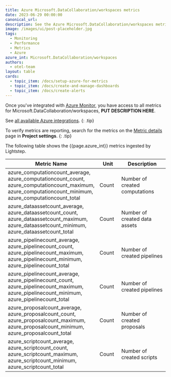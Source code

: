 ```yaml
---
title: Azure Microsoft.DataCollaboration/workspaces metrics
date: 2023-06-29 00:00:00
canonical_url:
description: See the Azure Microsoft.DataCollaboration/workspaces metrics ingested by Lightstep Observability
image: /images/ui/post-placeholder.jpg
tags:
  - Monitoring
  - Performance
  - Metrics
  - Azure
azure_int: Microsoft.DataCollaboration/workspaces
authors:
  - otel-team
layout: table
cards:
  - topic_item: /docs/setup-azure-for-metrics
  - topic_item: /docs/create-and-manage-dashboards
  - topic_item: /docs/create-alerts
---
```

Once you've integrated with [Azure Monitor](/docs/setup-azure-for-metrics), you have access to all metrics for Microsoft.DataCollaboration/workspaces, **PUT DESCRIPTION HERE**. 

See [all available Azure integrations](/docs/azure-metrics).
{: .tip}

To verify metrics are reporting, search for the metrics on the [Metric details](/docs/manage-metric-details) page in **Project settings**.
{: .tip}

The following table shows the {{page.azure_int}} metrics ingested by Lightstep.
<table class="table-aws">
<colgroup><col span="1" style="width: 35%;" /><col span="1" style="width: 15%;" /><col span="1" style="width: 35%;" /></colgroup>
  <thead>
    <th>Metric Name</th>
    <th>Unit</th>
    <th>Description</th>
  </thead>
  <tr>
    <td>azure_computationcount_average, azure_computationcount_count, azure_computationcount_maximum, azure_computationcount_minimum, azure_computationcount_total</td>
    <td>Count</td>
    <td>Number of created computations</td>
  </tr>
  <tr>
    <td>azure_dataassetcount_average, azure_dataassetcount_count, azure_dataassetcount_maximum, azure_dataassetcount_minimum, azure_dataassetcount_total</td>
    <td>Count</td>
    <td>Number of created data assets</td>
  </tr>
  <tr>
    <td>azure_pipelinecount_average, azure_pipelinecount_count, azure_pipelinecount_maximum, azure_pipelinecount_minimum, azure_pipelinecount_total</td>
    <td>Count</td>
    <td>Number of created pipelines</td>
  </tr>
  <tr>
    <td>azure_pipelinecount_average, azure_pipelinecount_count, azure_pipelinecount_maximum, azure_pipelinecount_minimum, azure_pipelinecount_total</td>
    <td>Count</td>
    <td>Number of created pipelines</td>
  </tr>
  <tr>
    <td>azure_proposalcount_average, azure_proposalcount_count, azure_proposalcount_maximum, azure_proposalcount_minimum, azure_proposalcount_total</td>
    <td>Count</td>
    <td>Number of created proposals</td>
  </tr>
  <tr>
    <td>azure_scriptcount_average, azure_scriptcount_count, azure_scriptcount_maximum, azure_scriptcount_minimum, azure_scriptcount_total</td>
    <td>Count</td>
    <td>Number of created scripts</td>
  </tr>
</table>

